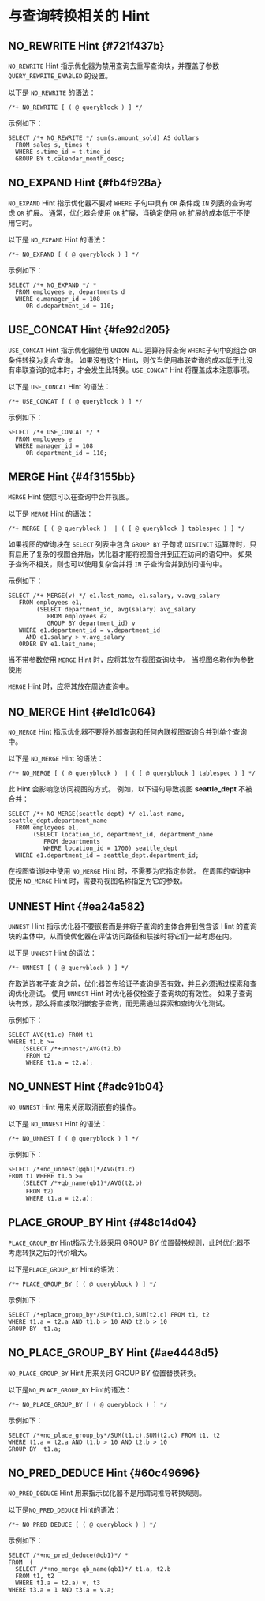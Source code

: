 与查询转换相关的 Hint 
==================================



NO_REWRITE Hint {#721f437b}
---------------------------

`NO_REWRITE` Hint 指示优化器为禁用查询去重写查询块，并覆盖了参数 `QUERY_REWRITE_ENABLED` 的设置。

以下是 `NO_REWRITE` 的语法：

    /*+ NO_REWRITE [ ( @ queryblock ) ] */



示例如下：

    SELECT /*+ NO_REWRITE */ sum(s.amount_sold) AS dollars
      FROM sales s, times t
      WHERE s.time_id = t.time_id
      GROUP BY t.calendar_month_desc;



NO_EXPAND Hint {#fb4f928a}
--------------------------

`NO_EXPAND` Hint 指示优化器不要对 `WHERE` 子句中具有 `OR` 条件或 `IN` 列表的查询考虑 `OR` 扩展。 通常，优化器会使用 `OR` 扩展，当确定使用 `OR` 扩展的成本低于不使用它时。

以下是 `NO_EXPAND` Hint 的语法：

    /*+ NO_EXPAND [ ( @ queryblock ) ] */



示例如下：

    SELECT /*+ NO_EXPAND */ *
      FROM employees e, departments d
      WHERE e.manager_id = 108
         OR d.department_id = 110;



USE_CONCAT Hint {#fe92d205}
---------------------------

`USE_CONCAT` Hint 指示优化器使用 `UNION ALL` 运算符将查询 `WHERE`子句中的组合 `OR` 条件转换为复合查询。 如果没有这个 Hint，则仅当使用串联查询的成本低于比没有串联查询的成本时，才会发生此转换。`USE_CONCAT` Hint 将覆盖成本注意事项。

以下是 `USE_CONCAT` Hint 的语法：

    /*+ USE_CONCAT [ ( @ queryblock ) ] */



示例如下：

    SELECT /*+ USE_CONCAT */ *
      FROM employees e
      WHERE manager_id = 108
         OR department_id = 110;



MERGE Hint {#4f3155bb}
----------------------

`MERGE` Hint 使您可以在查询中合并视图。

以下是 `MERGE` Hint 的语法：

    /*+ MERGE [ ( @ queryblock )  | ( [ @ queryblock ] tablespec ) ] */



如果视图的查询块在 `SELECT` 列表中包含 `GROUP BY` 子句或 `DISTINCT` 运算符时，只有启用了复杂的视图合并后，优化器才能将视图合并到正在访问的语句中。 如果子查询不相关，则也可以使用复杂合并将 `IN` 子查询合并到访问语句中。

示例如下：

    SELECT /*+ MERGE(v) */ e1.last_name, e1.salary, v.avg_salary
       FROM employees e1,
            (SELECT department_id, avg(salary) avg_salary 
               FROM employees e2
               GROUP BY department_id) v 
       WHERE e1.department_id = v.department_id
         AND e1.salary > v.avg_salary
       ORDER BY e1.last_name;



当不带参数使用 `MERGE` Hint 时，应将其放在视图查询块中。 当视图名称作为参数使用 

`MERGE` Hint 时，应将其放在周边查询中。

NO_MERGE Hint {#e1d1c064}
-------------------------

`NO_MERGE` Hint 指示优化器不要将外部查询和任何内联视图查询合并到单个查询中。

以下是 `NO_MERGE` Hint 的语法：

    /*+ NO_MERGE [ ( @ queryblock )  | ( [ @ queryblock ] tablespec ) ] */



此 Hint 会影响您访问视图的方式。 例如，以下语句导致视图 **seattle_dept** 不被合并：

    SELECT /*+ NO_MERGE(seattle_dept) */ e1.last_name, seattle_dept.department_name
      FROM employees e1,
           (SELECT location_id, department_id, department_name
              FROM departments
              WHERE location_id = 1700) seattle_dept
      WHERE e1.department_id = seattle_dept.department_id;



在视图查询块中使用 `NO_MERGE` Hint 时，不需要为它指定参数。 在周围的查询中使用 `NO_MERGE` Hint 时，需要将视图名称指定为它的参数。

UNNEST Hint {#ea24a582}
-----------------------

`UNNEST` Hint 指示优化器不要嵌套而是并将子查询的主体合并到包含该 Hint 的查询块的主体中，从而使优化器在评估访问路径和联接时将它们一起考虑在内。

以下是 `UNNEST` Hint 的语法：

    /*+ UNNEST [ ( @ queryblock ) ] */



在取消嵌套子查询之前，优化器首先验证子查询是否有效，并且必须通过探索和查询优化测试。 使用 `UNNEST` Hint 时优化器仅检查子查询块的有效性。 如果子查询块有效，那么将直接取消嵌套子查询，而无需通过探索和查询优化测试。

示例如下：

    SELECT AVG(t1.c) FROM t1 
    WHERE t1.b >= 
        (SELECT /*+unnest*/AVG(t2.b) 
         FROM t2
         WHERE t1.a = t2.a);



NO_UNNEST Hint {#adc91b04}
--------------------------

`NO_UNNEST` Hint 用来关闭取消嵌套的操作。

以下是 `NO_UNNEST` Hint 的语法：

    /*+ NO_UNNEST [ ( @ queryblock ) ] */



示例如下：

    SELECT /*+no_unnest(@qb1)*/AVG(t1.c) 
    FROM t1 WHERE t1.b >= 
        (SELECT /*+qb_name(qb1)*/AVG(t2.b) 
         FROM t2） 
         WHERE t1.a = t2.a);



PLACE_GROUP_BY Hint {#48e14d04}
-------------------------------

`PLACE_GROUP_BY` Hint指示优化器采用 GROUP BY 位置替换规则，此时优化器不考虑转换之后的代价增大。

以下是`PLACE_GROUP_BY` Hint的语法：

    /*+ PLACE_GROUP_BY [ ( @ queryblock ) ] */



示例如下：

    SELECT /*+place_group_by*/SUM(t1.c),SUM(t2.c) FROM t1, t2
    WHERE t1.a = t2.a AND t1.b > 10 AND t2.b > 10
    GROUP BY  t1.a;



NO_PLACE_GROUP_BY Hint {#ae4448d5}
----------------------------------

`NO_PLACE_GROUP_BY` Hint 用来关闭 GROUP BY 位置替换转换。

以下是`NO_PLACE_GROUP_BY` Hint的语法：

    /*+ NO_PLACE_GROUP_BY [ ( @ queryblock ) ] */



示例如下：

    SELECT /*+no_place_group_by*/SUM(t1.c),SUM(t2.c) FROM t1, t2
    WHERE t1.a = t2.a AND t1.b > 10 AND t2.b > 10
    GROUP BY  t1.a;



NO_PRED_DEDUCE Hint {#60c49696}
-------------------------------

`NO_PRED_DEDUCE` Hint 用来指示优化器不是用谓词推导转换规则。

以下是`NO_PRED_DEDUCE` Hint的语法：

    /*+ NO_PRED_DEDUCE [ ( @ queryblock ) ] */



示例如下：

    SELECT /*+no_pred_deduce(@qb1)*/ * 
    FROM  (
      SELECT /*+no_merge qb_name(qb1)*/ t1.a, t2.b 
      FROM t1, t2 
      WHERE t1.a = t2.a) v, t3 
    WHERE t3.a = 1 AND t3.a = v.a;


